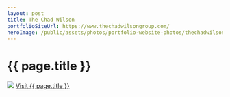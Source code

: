 ```yaml
---
layout: post
title: The Chad Wilson
portfolioSiteUrl: https://www.thechadwilsongroup.com/
heroImage: /public/assets/photos/portfolio-website-photos/thechadwilsongroup-scr.png
---
```


<div id="our-portfolio">
  <h1>{{ page.title }}</h1>
  <div class="container">
    <img src="{{ site.url }}{{page.heroImage }}" />
    <a class="request-quote" href="{{ page.portfolioSiteUrl }}">Visit {{ page.title }}</a>
  </div>
</div>

